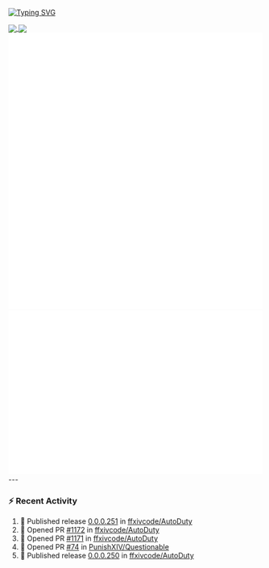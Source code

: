[![Typing SVG](https://readme-typing-svg.demolab.com?font=Fira+Code&duration=1000&pause=1000&multiline=true&repeat=false&width=435&lines=Simon+Latusek+%7C+Gameplay+Engineer)](https://git.io/typing-svg)

<a href="https://github.com/anuraghazra/github-readme-stats">
  <img height=200 align="center" src="https://github-readme-stats.vercel.app/api?username=erdelf&theme=radical" />
</a>
<a href="https://github.com/anuraghazra/convoychat">
  <img height=200 align="center" src="https://streak-stats.demolab.com?user=erdelf&theme=radical&mode=weekly" />
</a>

<picture>
  <img src="/github-metrics.svg" alt="Metrics">
</picture>

<picture>
  <img src="/github-metrics-achievements.svg" alt="Achievements">
</picture>
---

### :zap: Recent Activity
<!--START_SECTION:activity-->
1. 🚀 Published release [0.0.0.251](https://github.com/ffxivcode/AutoDuty/releases/tag/0.0.0.251) in [ffxivcode/AutoDuty](https://github.com/ffxivcode/AutoDuty)
2. 💪 Opened PR [#1172](undefined) in [ffxivcode/AutoDuty](https://github.com/ffxivcode/AutoDuty)
3. 💪 Opened PR [#1171](undefined) in [ffxivcode/AutoDuty](https://github.com/ffxivcode/AutoDuty)
4. 💪 Opened PR [#74](undefined) in [PunishXIV/Questionable](https://github.com/PunishXIV/Questionable)
5. 🚀 Published release [0.0.0.250](https://github.com/ffxivcode/AutoDuty/releases/tag/0.0.0.250) in [ffxivcode/AutoDuty](https://github.com/ffxivcode/AutoDuty)
<!--END_SECTION:activity-->

<!--
**erdelf/erdelf** is a ✨ _special_ ✨ repository because its `README.md` (this file) appears on your GitHub profile.

Here are some ideas to get you started:

- 🔭 I’m currently working on ...
- 🌱 I’m currently learning ...
- 👯 I’m looking to collaborate on ...
- 🤔 I’m looking for help with ...
- 💬 Ask me about ...
- 📫 How to reach me: ...
- 😄 Pronouns: ...
- ⚡ Fun fact: ...
-->
